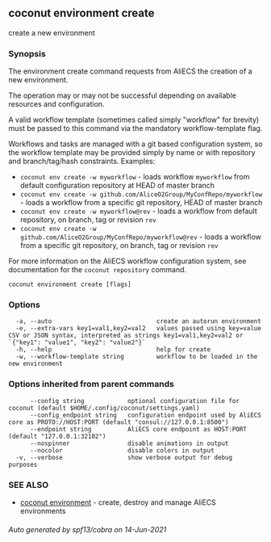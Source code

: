## coconut environment create

create a new environment

### Synopsis

The environment create command requests from AliECS the
creation of a new environment.

The operation may or may not be successful depending on available resources and configuration.

A valid workflow template (sometimes called simply "workflow" for brevity) must be passed to this command via the mandatory workflow-template flag.

Workflows and tasks are managed with a git based configuration system, so the workflow template may be provided simply by name or with repository and branch/tag/hash constraints.
Examples:
 * `coconut env create -w myworkflow` - loads workflow `myworkflow` from default configuration repository at HEAD of master branch
 * `coconut env create -w github.com/AliceO2Group/MyConfRepo/myworkflow` - loads a workflow from a specific git repository, HEAD of master branch
 * `coconut env create -w myworkflow@rev` - loads a workflow from default repository, on branch, tag or revision `rev`
 * `coconut env create -w github.com/AliceO2Group/MyConfRepo/myworkflow@rev` - loads a workflow from a specific git repository, on branch, tag or revision `rev`

For more information on the AliECS workflow configuration system, see documentation for the `coconut repository` command.

```
coconut environment create [flags]
```

### Options

```
  -a, --auto                             create an autorun environment
  -e, --extra-vars key1=val1,key2=val2   values passed using key=value CSV or JSON syntax, interpreted as strings key1=val1,key2=val2 or `{"key1": "value1", "key2": "value2"}`
  -h, --help                             help for create
  -w, --workflow-template string         workflow to be loaded in the new environment
```

### Options inherited from parent commands

```
      --config string            optional configuration file for coconut (default $HOME/.config/coconut/settings.yaml)
      --config_endpoint string   configuration endpoint used by AliECS core as PROTO://HOST:PORT (default "consul://127.0.0.1:8500")
      --endpoint string          AliECS core endpoint as HOST:PORT (default "127.0.0.1:32102")
      --nospinner                disable animations in output
      --nocolor                  disable colors in output
  -v, --verbose                  show verbose output for debug purposes
```

### SEE ALSO

* [coconut environment](coconut_environment.md)	 - create, destroy and manage AliECS environments

###### Auto generated by spf13/cobra on 14-Jun-2021
